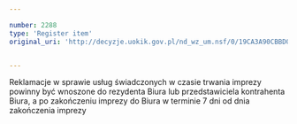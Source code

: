 ```yaml
---

number: 2288
type: 'Register item'
original_uri: 'http://decyzje.uokik.gov.pl/nd_wz_um.nsf/0/19CA3A90CBBD0375C125788800379EAD?OpenDocument'


---
```


Reklamacje w sprawie usług świadczonych w czasie trwania imprezy powinny być wnoszone do rezydenta Biura lub przedstawiciela kontrahenta Biura, a po zakończeniu imprezy do Biura w terminie 7 dni od dnia zakończenia imprezy
